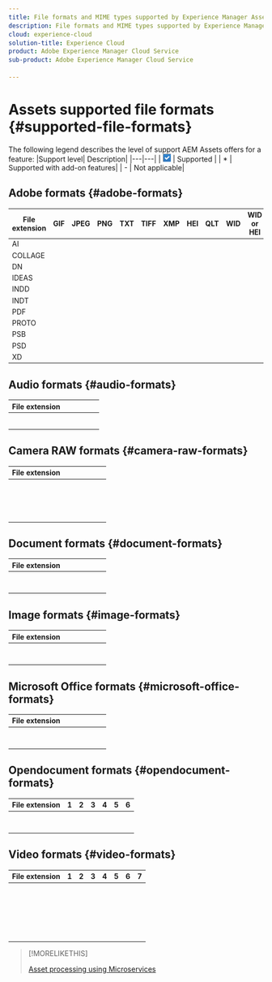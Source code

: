 ```yaml
---
title: File formats and MIME types supported by Experience Manager Assets as a Cloud Service
description: File formats and MIME types supported by Experience Manager Assets as a Cloud Service.
cloud: experience-cloud
solution-title: Experience Cloud
product: Adobe Experience Manager Cloud Service
sub-product: Adobe Experience Manager Cloud Service

---
```


# Assets supported file formats {#supported-file-formats}

The following legend describes the level of support AEM Assets offers for a feature: 
|Support level| Description|
|---|---|
| ![available icon](assets/do-not-localize/checkmark_icon.png) | Supported |
| * | Supported with add-on features|
| - | Not applicable|

## Adobe formats {#adobe-formats}

|File extension|GIF| JPEG | PNG | TXT | TIFF | XMP | HEI | QLT | WID | WID or HEI |
|---|---|---|---|---|---|---|---|---|---|---|
| AI | | | | | | | | | | |
| COLLAGE | | | | | | | | | | |
| DN | | | | | | | | | | |
| IDEAS | | | | | | | | | | |
| INDD | | | | | | | | | | |
| INDT | | | | | | | | | | |
| PDF | | | | | | | | | | |
| PROTO | | | | | | | | | | |
| PSB | | | | | | | | | | |
| PSD | | | | | | | | | | |
| XD | | | | | | | | | | |

## Audio formats {#audio-formats}

|File extension| | | | | |
|---|---|---|---|---|---|
| | | | | | |
| | | | | | |
| | | | | | |
| | | | | | |
| | | | | | |
| | | | | | |

## Camera RAW formats {#camera-raw-formats}

|File extension| | | | | | |
|---|---|---|---|---|---|---|
| | | | | | | |
| | | | | | | |
| | | | | | | |
| | | | | | | |
| | | | | | | |
| | | | | | | |
| | | | | | | |
| | | | | | | |
| | | | | | | |
| | | | | | | |
| | | | | | | |
| | | | | | | |
| | | | | | | |
| | | | | | | |
| | | | | | | |
| | | | | | | |

## Document formats {#document-formats}

|File extension| | | | | | |
|---|---|---|---|---|---|---|
| | | | | | | |
| | | | | | | |
| | | | | | | |
| | | | | | | |
| | | | | | | |
| | | | | | | |
| | | | | | | |
| | | | | | | |

## Image formats {#image-formats}

|File extension| | | | | | |
|---|---|---|---|---|---|---|
| | | | | | | |
| | | | | | | |
| | | | | | | |
| | | | | | | |
| | | | | | | |
| | | | | | | |
| | | | | | | |
| | | | | | | |

## Microsoft Office formats {#microsoft-office-formats}

|File extension| | | | | | |
|---|---|---|---|---|---|---|
| | | | | | | |
| | | | | | | |
| | | | | | | |
| | | | | | | |
| | | | | | | |
| | | | | | | |
| | | | | | | |
| | | | | | | |

## Opendocument formats {#opendocument-formats}

|File extension| 1| 2| 3| 4| 5|6 |
|---|---|---|---|---|---|---|
| | | | | | | |
| | | | | | | |
| | | | | | | |
| | | | | | | |
| | | | | | | |
| | | | | | | |
| | | | | | | |
| | | | | | | |

## Video formats {#video-formats}

|File extension| 1| 2 | 3| 4| 5| 6 | 7 |
|---|---|---|---|---|---|---|---|
| | | | | | | | |
| | | | | | | | |
| | | | | | | | |
| | | | | | | | |
| | | | | | | | |
| | | | | | | | |
| | | | | | | | |
| | | | | | | | |
| | | | | | | | |
| | | | | | | | |
| | | | | | | | |
| | | | | | | | |
| | | | | | | | |
| | | | | | | | |
| | | | | | | | |
| | | | | | | | |
| | | | | | | | |
| | | | | | | | |
| | | | | | | | |
| | | | | | | | |
| | | | | | | | |
| | | | | | | | |

>[!MORELIKETHIS]
>
>[Asset processing using Microservices](assets-microservices-overview.md)